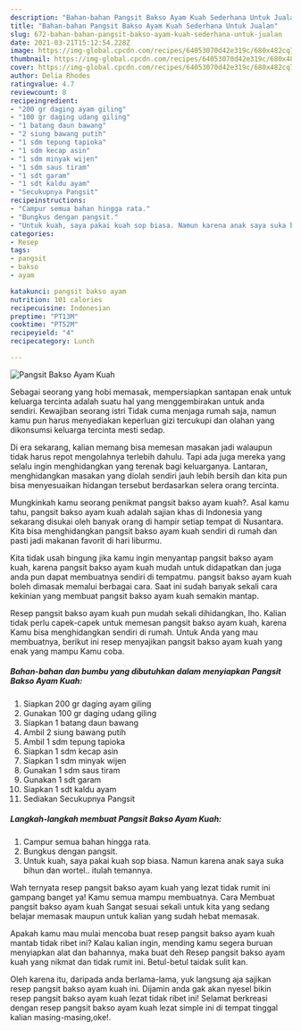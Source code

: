```yaml
---
description: "Bahan-bahan Pangsit Bakso Ayam Kuah Sederhana Untuk Jualan"
title: "Bahan-bahan Pangsit Bakso Ayam Kuah Sederhana Untuk Jualan"
slug: 672-bahan-bahan-pangsit-bakso-ayam-kuah-sederhana-untuk-jualan
date: 2021-03-21T15:12:54.228Z
image: https://img-global.cpcdn.com/recipes/64053070d42e319c/680x482cq70/pangsit-bakso-ayam-kuah-foto-resep-utama.jpg
thumbnail: https://img-global.cpcdn.com/recipes/64053070d42e319c/680x482cq70/pangsit-bakso-ayam-kuah-foto-resep-utama.jpg
cover: https://img-global.cpcdn.com/recipes/64053070d42e319c/680x482cq70/pangsit-bakso-ayam-kuah-foto-resep-utama.jpg
author: Delia Rhodes
ratingvalue: 4.7
reviewcount: 8
recipeingredient:
- "200 gr daging ayam giling"
- "100 gr daging udang giling"
- "1 batang daun bawang"
- "2 siung bawang putih"
- "1 sdm tepung tapioka"
- "1 sdm kecap asin"
- "1 sdm minyak wijen"
- "1 sdm saus tiram"
- "1 sdt garam"
- "1 sdt kaldu ayam"
- "Secukupnya Pangsit"
recipeinstructions:
- "Campur semua bahan hingga rata."
- "Bungkus dengan pangsit."
- "Untuk kuah, saya pakai kuah sop biasa. Namun karena anak saya suka bihun dan wortel.. itulah temannya."
categories:
- Resep
tags:
- pangsit
- bakso
- ayam

katakunci: pangsit bakso ayam 
nutrition: 101 calories
recipecuisine: Indonesian
preptime: "PT13M"
cooktime: "PT52M"
recipeyield: "4"
recipecategory: Lunch

---
```



![Pangsit Bakso Ayam Kuah](https://img-global.cpcdn.com/recipes/64053070d42e319c/680x482cq70/pangsit-bakso-ayam-kuah-foto-resep-utama.jpg)

Sebagai seorang yang hobi memasak, mempersiapkan santapan enak untuk keluarga tercinta adalah suatu hal yang menggembirakan untuk anda sendiri. Kewajiban seorang istri Tidak cuma menjaga rumah saja, namun kamu pun harus menyediakan keperluan gizi tercukupi dan olahan yang dikonsumsi keluarga tercinta mesti sedap.

Di era  sekarang, kalian memang bisa memesan masakan jadi walaupun tidak harus repot mengolahnya terlebih dahulu. Tapi ada juga mereka yang selalu ingin menghidangkan yang terenak bagi keluarganya. Lantaran, menghidangkan masakan yang diolah sendiri jauh lebih bersih dan kita pun bisa menyesuaikan hidangan tersebut berdasarkan selera orang tercinta. 



Mungkinkah kamu seorang penikmat pangsit bakso ayam kuah?. Asal kamu tahu, pangsit bakso ayam kuah adalah sajian khas di Indonesia yang sekarang disukai oleh banyak orang di hampir setiap tempat di Nusantara. Kita bisa menghidangkan pangsit bakso ayam kuah sendiri di rumah dan pasti jadi makanan favorit di hari liburmu.

Kita tidak usah bingung jika kamu ingin menyantap pangsit bakso ayam kuah, karena pangsit bakso ayam kuah mudah untuk didapatkan dan juga anda pun dapat membuatnya sendiri di tempatmu. pangsit bakso ayam kuah boleh dimasak memalui berbagai cara. Saat ini sudah banyak sekali cara kekinian yang membuat pangsit bakso ayam kuah semakin mantap.

Resep pangsit bakso ayam kuah pun mudah sekali dihidangkan, lho. Kalian tidak perlu capek-capek untuk memesan pangsit bakso ayam kuah, karena Kamu bisa menghidangkan sendiri di rumah. Untuk Anda yang mau membuatnya, berikut ini resep menyajikan pangsit bakso ayam kuah yang enak yang mampu Kamu coba.

<!--inarticleads1-->

##### Bahan-bahan dan bumbu yang dibutuhkan dalam menyiapkan Pangsit Bakso Ayam Kuah:

1. Siapkan 200 gr daging ayam giling
1. Gunakan 100 gr daging udang giling
1. Siapkan 1 batang daun bawang
1. Ambil 2 siung bawang putih
1. Ambil 1 sdm tepung tapioka
1. Siapkan 1 sdm kecap asin
1. Siapkan 1 sdm minyak wijen
1. Gunakan 1 sdm saus tiram
1. Gunakan 1 sdt garam
1. Siapkan 1 sdt kaldu ayam
1. Sediakan Secukupnya Pangsit




<!--inarticleads2-->

##### Langkah-langkah membuat Pangsit Bakso Ayam Kuah:

1. Campur semua bahan hingga rata.
1. Bungkus dengan pangsit.
1. Untuk kuah, saya pakai kuah sop biasa. Namun karena anak saya suka bihun dan wortel.. itulah temannya.




Wah ternyata resep pangsit bakso ayam kuah yang lezat tidak rumit ini gampang banget ya! Kamu semua mampu membuatnya. Cara Membuat pangsit bakso ayam kuah Sangat sesuai sekali untuk kita yang sedang belajar memasak maupun untuk kalian yang sudah hebat memasak.

Apakah kamu mau mulai mencoba buat resep pangsit bakso ayam kuah mantab tidak ribet ini? Kalau kalian ingin, mending kamu segera buruan menyiapkan alat dan bahannya, maka buat deh Resep pangsit bakso ayam kuah yang nikmat dan tidak rumit ini. Betul-betul taidak sulit kan. 

Oleh karena itu, daripada anda berlama-lama, yuk langsung aja sajikan resep pangsit bakso ayam kuah ini. Dijamin anda gak akan nyesel bikin resep pangsit bakso ayam kuah lezat tidak ribet ini! Selamat berkreasi dengan resep pangsit bakso ayam kuah lezat simple ini di tempat tinggal kalian masing-masing,oke!.

